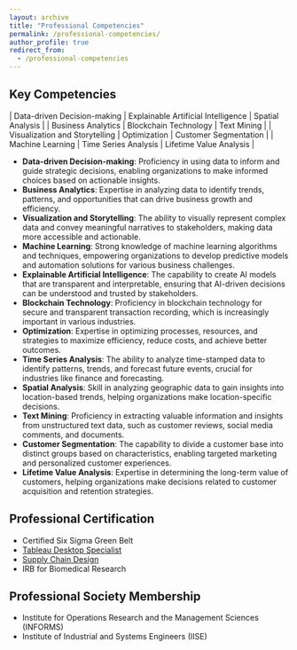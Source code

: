 ```yaml
---
layout: archive
title: "Professional Competencies"
permalink: /professional-competencies/
author_profile: true
redirect_from:
  - /professional-competencies
---
```


Key Competencies
------
| Data-driven Decision-making | Explainable Artificial Intelligence | Spatial Analysis |
| Business Analytics | Blockchain Technology | Text Mining |
| Visualization and Storytelling | Optimization | Customer Segmentation |
| Machine Learning | Time Series Analysis | Lifetime Value Analysis |

- **Data-driven Decision-making**: Proficiency in using data to inform and guide strategic decisions, enabling organizations to make informed choices based on actionable insights.
- **Business Analytics**: Expertise in analyzing data to identify trends, patterns, and opportunities that can drive business growth and efficiency.
- **Visualization and Storytelling**: The ability to visually represent complex data and convey meaningful narratives to stakeholders, making data more accessible and actionable.
- **Machine Learning**: Strong knowledge of machine learning algorithms and techniques, empowering organizations to develop predictive models and automation solutions for various business challenges.
- **Explainable Artificial Intelligence**: The capability to create AI models that are transparent and interpretable, ensuring that AI-driven decisions can be understood and trusted by stakeholders.
- **Blockchain Technology**: Proficiency in blockchain technology for secure and transparent transaction recording, which is increasingly important in various industries.
- **Optimization**: Expertise in optimizing processes, resources, and strategies to maximize efficiency, reduce costs, and achieve better outcomes.
- **Time Series Analysis**: The ability to analyze time-stamped data to identify patterns, trends, and forecast future events, crucial for industries like finance and forecasting.
- **Spatial Analysis**: Skill in analyzing geographic data to gain insights into location-based trends, helping organizations make location-specific decisions.
- **Text Mining**: Proficiency in extracting valuable information and insights from unstructured text data, such as customer reviews, social media comments, and documents.
- **Customer Segmentation**: The capability to divide a customer base into distinct groups based on characteristics, enabling targeted marketing and personalized customer experiences.
- **Lifetime Value Analysis**: Expertise in determining the long-term value of customers, helping organizations make decisions related to customer acquisition and retention strategies.

Professional Certification
------
- Certified Six Sigma Green Belt
- [Tableau Desktop Specialist](https://www.credly.com/badges/81bf5494-2a61-4259-a33c-955eb27a8265)
- [Supply Chain Design](https://scq.io/bIGf5pL)
- IRB for Biomedical Research

Professional Society Membership
------
- Institute for Operations Research and the Management Sciences (INFORMS)
- Institute of Industrial and Systems Engineers (IISE)
